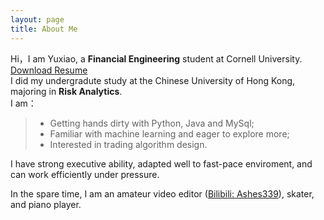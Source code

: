 ```yaml
---
layout: page
title: About Me 
---
```


Hi，I am Yuxiao, a <strong>Financial Engineering</strong> student at Cornell University. <a href="/Resume_Yuxiao .pdf" target="_blank">Download Resume</a><br>
I did my undergradute study at the Chinese University of Hong Kong, majoring in <strong>Risk Analytics</strong>.<br>
I am：
>* Getting hands dirty with Python, Java and MySql;
>* Familiar with machine learning and eager to explore more;
>* Interested in trading algorithm design.

<p>
<p>
I have strong executive ability, adapted well to fast-pace enviroment, and can work efficiently under pressure.
<p>
In the spare time, I am an amateur video editor (<a href="https://space.bilibili.com/201470482?from=search&seid=67572594118373327&spm_id_from=333.337.0.0">Bilibili: Ashes339</a>), skater, and piano player.
<p>



